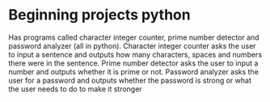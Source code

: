 # Beginning projects python
Has programs called character integer counter, prime number detector and password analyzer (all in python).
Character integer counter asks the user to input a sentence and outputs how many characters, spaces and numbers there were in the sentence. 
Prime number detector asks the user to input a number and outputs whether it is prime or not.
Password analyzer asks the user for a password and outputs whether the password is strong or what the user needs to do to make it stronger
